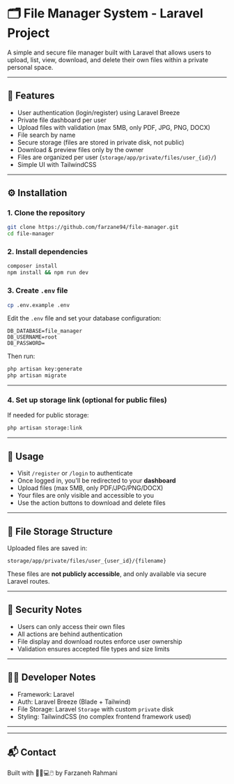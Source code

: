 # 🗂 File Manager System - Laravel Project

A simple and secure file manager built with Laravel that allows users to upload, list, view, download, and delete their own files within a private personal space.

---

## 🚀 Features

- User authentication (login/register) using Laravel Breeze
- Private file dashboard per user
- Upload files with validation (max 5MB, only PDF, JPG, PNG, DOCX)
- File search by name
- Secure storage (files are stored in private disk, not public)
- Download & preview files only by the owner
- Files are organized per user (`storage/app/private/files/user_{id}/`)
- Simple UI with TailwindCSS

---

## ⚙️ Installation

### 1. Clone the repository

```bash
git clone https://github.com/farzane94/file-manager.git
cd file-manager
```

### 2. Install dependencies

```bash
composer install
npm install && npm run dev
```

### 3. Create `.env` file

```bash
cp .env.example .env
```

Edit the `.env` file and set your database configuration:

```env
DB_DATABASE=file_manager
DB_USERNAME=root
DB_PASSWORD=
```

Then run:

```bash
php artisan key:generate
php artisan migrate
```

---

### 4. Set up storage link (optional for public files)

If needed for public storage:

```bash
php artisan storage:link
```

---

## 🧪 Usage

- Visit `/register` or `/login` to authenticate
- Once logged in, you'll be redirected to your **dashboard**
- Upload files (max 5MB, only PDF/JPG/PNG/DOCX)
- Your files are only visible and accessible to you
- Use the action buttons to download and delete files

---

## 📁 File Storage Structure

Uploaded files are saved in:

```
storage/app/private/files/user_{user_id}/{filename}
```

These files are **not publicly accessible**, and only available via secure Laravel routes.

---

## 🔐 Security Notes

- Users can only access their own files
- All actions are behind authentication
- File display and download routes enforce user ownership
- Validation ensures accepted file types and size limits

---

## 👩‍💻 Developer Notes

- Framework: Laravel
- Auth: Laravel Breeze (Blade + Tailwind)
- File Storage: Laravel `Storage` with custom `private` disk
- Styling: TailwindCSS (no complex frontend framework used)

---

---

## 📬 Contact

Built with 👩‍💻💻🖱️ by Farzaneh Rahmani
